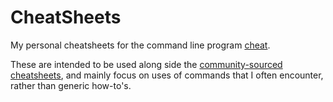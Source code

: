 # CheatSheets
My personal cheatsheets for the command line program [cheat](https://github.com/cheat/cheat).

These are intended to be used along side the
[community-sourced cheatsheets](https://github.com/cheat/cheatsheets), and mainly focus on
uses of commands that I often encounter, rather than generic how-to's.
